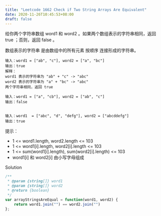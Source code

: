 ```yaml
---
title: "Leetcode 1662 Check if Two String Arrays Are Equivalent"
date: 2020-11-26T10:45:53+08:00
draft: false
---
```


给你两个字符串数组 word1 和 word2 。如果两个数组表示的字符串相同，返回 true ；否则，返回 false 。

数组表示的字符串 是由数组中的所有元素 按顺序 连接形成的字符串。

```
输入：word1 = ["ab", "c"], word2 = ["a", "bc"]
输出：true
解释：
word1 表示的字符串为 "ab" + "c" -> "abc"
word2 表示的字符串为 "a" + "bc" -> "abc"
两个字符串相同，返回 true

输入：word1 = ["a", "cb"], word2 = ["ab", "c"]
输出：false


输入：word1  = ["abc", "d", "defg"], word2 = ["abcddefg"]
输出：true

```

提示：

  - 1 <= word1.length, word2.length <= 103
  - 1 <= word1[i].length, word2[i].length <= 103
  - 1 <= sum(word1[i].length), sum(word2[i].length) <= 103
  - word1[i] 和 word2[i] 由小写字母组成


Solution

```js
/**
 * @param {string[]} word1
 * @param {string[]} word2
 * @return {boolean}
 */
var arrayStringsAreEqual = function(word1, word2) {
    return word1.join("") == word2.join("")
};
```